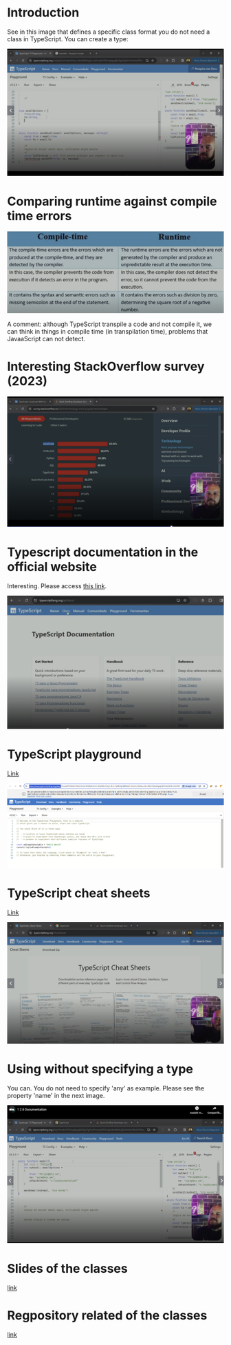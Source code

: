 # Introduction

See in this image that defines a specific class format you do not need a class in TypeScript. You can create a type:

![using type](images/using-type.png)


# Comparing runtime against compile time errors

![compile time x runtime errors](images/errors--compile-tyle-x-runtime.png)

A comment: although TypeScript transpile a code and not compile it, we can think in things in compile time (in transpilation time), problems that JavaaScript can not detect.


# Interesting StackOverflow survey (2023)

![StackOverFlow survey - 2023](images/2023-stackoverflow-survey.png)


# Typescript documentation in the official website

Interesting. Please access [this link](https://www.typescriptlang.org/docs/).

![TypeScript documentation](images/interesting-typescript-documentation.png)


# TypeScript playground

[Link](https://www.typescriptlang.org/play/)

![playground](images/playground.png)


# TypeScript cheat sheets

[Link](https://www.typescriptlang.org/cheatsheets/)

![cheat sheets](images/cheat-sheets.png)


# Using without specifying a type

You can. You do not need to specify 'any' as example. Please see the property 'name' in the next image.

![without-type](images/without-a-type.png)


# Slides of the classes

[link](https://hermes.dio.me/files/assets/5f9d9e9d-ea07-43ed-97ee-3d3b5a113f0a.pptx)


# Regpository related of the classes

[link](https://github.com/digitalinnovationone/formacao-nodejs/tree/main/10-typescript)
